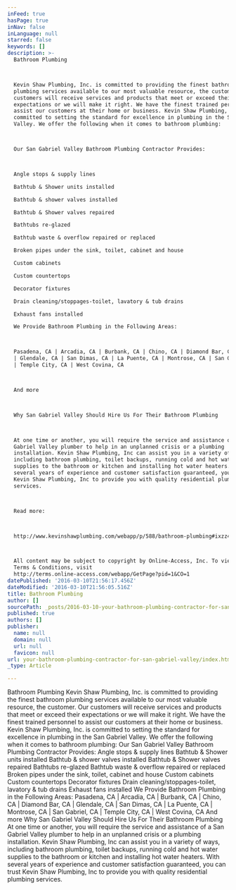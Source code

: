```yaml
---
inFeed: true
hasPage: true
inNav: false
inLanguage: null
starred: false
keywords: []
description: >-
  Bathroom Plumbing



  Kevin Shaw Plumbing, Inc. is committed to providing the finest bathroom
  plumbing services available to our most valuable resource, the customer. Our
  customers will receive services and products that meet or exceed their
  expectations or we will make it right. We have the finest trained personnel to
  assist our customers at their home or business. Kevin Shaw Plumbing, Inc. is
  committed to setting the standard for excellence in plumbing in the San Gabriel
  Valley. We offer the following when it comes to bathroom plumbing:



  Our San Gabriel Valley Bathroom Plumbing Contractor Provides:



  Angle stops & supply lines

  Bathtub & Shower units installed

  Bathtub & shower valves installed

  Bathtub & Shower valves repaired

  Bathtubs re-glazed

  Bathtub waste & overflow repaired or replaced

  Broken pipes under the sink, toilet, cabinet and house

  Custom cabinets

  Custom countertops

  Decorator fixtures

  Drain cleaning/stoppages-toilet, lavatory & tub drains

  Exhaust fans installed

  We Provide Bathroom Plumbing in the Following Areas:



  Pasadena, CA | Arcadia, CA | Burbank, CA | Chino, CA | Diamond Bar, CA
  | Glendale, CA | San Dimas, CA | La Puente, CA | Montrose, CA | San Gabriel, CA
  | Temple City, CA | West Covina, CA



  And more



  Why San Gabriel Valley Should Hire Us For Their Bathroom Plumbing



  At one time or another, you will require the service and assistance of a San
  Gabriel Valley plumber to help in an unplanned crisis or a plumbing
  installation. Kevin Shaw Plumbing, Inc can assist you in a variety of ways,
  including bathroom plumbing, toilet backups, running cold and hot water
  supplies to the bathroom or kitchen and installing hot water heaters. With
  several years of experience and customer satisfaction guaranteed, you can trust
  Kevin Shaw Plumbing, Inc to provide you with quality residential plumbing
  services.



  Read more:



  http://www.kevinshawplumbing.com/webapp/p/588/bathroom-plumbing#ixzz42XGp1M1s



  All content may be subject to copyright by Online-Access, Inc. To view the
  Terms & Conditions, visit
  http://terms.online-access.com/webapp/GetPage?pid=1&CO=1
datePublished: '2016-03-10T21:56:17.456Z'
dateModified: '2016-03-10T21:56:05.516Z'
title: Bathroom Plumbing
author: []
sourcePath: _posts/2016-03-10-your-bathroom-plumbing-contractor-for-san-gabriel-valley.md
published: true
authors: []
publisher:
  name: null
  domain: null
  url: null
  favicon: null
url: your-bathroom-plumbing-contractor-for-san-gabriel-valley/index.html
_type: Article

---
```

Bathroom Plumbing
Kevin Shaw Plumbing, Inc. is committed to providing the finest bathroom plumbing services available to our most valuable resource, the customer. Our customers will receive services and products that meet or exceed their expectations or we will make it right. We have the finest trained personnel to assist our customers at their home or business. Kevin Shaw Plumbing, Inc. is committed to setting the standard for excellence in plumbing in the San Gabriel Valley. We offer the following when it comes to bathroom plumbing:
Our San Gabriel Valley Bathroom Plumbing Contractor Provides:
Angle stops & supply lines
Bathtub & Shower units installed
Bathtub & shower valves installed
Bathtub & Shower valves repaired
Bathtubs re-glazed
Bathtub waste & overflow repaired or replaced
Broken pipes under the sink, toilet, cabinet and house
Custom cabinets
Custom countertops
Decorator fixtures
Drain cleaning/stoppages-toilet, lavatory & tub drains
Exhaust fans installed
We Provide Bathroom Plumbing in the Following Areas:
Pasadena, CA | Arcadia, CA | Burbank, CA | Chino, CA | Diamond Bar, CA | Glendale, CA | San Dimas, CA | La Puente, CA | Montrose, CA | San Gabriel, CA | Temple City, CA | West Covina, CA
And more
Why San Gabriel Valley Should Hire Us For Their Bathroom Plumbing
At one time or another, you will require the service and assistance of a San Gabriel Valley plumber to help in an unplanned crisis or a plumbing installation. Kevin Shaw Plumbing, Inc can assist you in a variety of ways, including bathroom plumbing, toilet backups, running cold and hot water supplies to the bathroom or kitchen and installing hot water heaters. With several years of experience and customer satisfaction guaranteed, you can trust Kevin Shaw Plumbing, Inc to provide you with quality residential plumbing services.